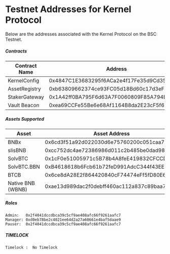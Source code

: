 # Testnet Addresses for Kernel Protocol
Below are the addresses associated with the Kernel Protocol on the BSC Testnet.

##### Contracts

| Contract Name | Address                                    |
| ------------- | ------------------------------------------ |
| KernelConfig  | 0x4847C1E3683295f6ACa2e4f17Fe35d9Cd35b3FcB |
| AssetRegistry | 0xb63809662374ce93FC05d18Bd60c17d3eF184203 |
| StakerGateway | 0x1A42ff0BA795F6d63A7F0060809F85A794E9f1Ae |
| Vault Beacon  | 0xea69CCFe55Be6e68Af1164B8da2E23cF5f62808c |

##### Assets Supported

| Asset             | Asset Address                              | Vault                                      |
| ----------------- | ------------------------------------------ | ------------------------------------------ |
| BNBx              | 0x6cd3f51a92d022030d6e75760200c051caa7152a | 0x2dC8D2d63208F869C5a1245D920c4e599Ef6D080 |
| slisBNB           | 0xcc752dc4ae72386986d011c2b485be0dad98c744 | 0xD305A5890A8f47bb19996a395d513E5Ed530D850 |
| SolvBTC           | 0x1cF0e51005971c5B78b4A8feE419832CFCCD8cf9 | 0x48529dB42Ec4199E4dE36E3b85d1fD5D16aAeF0c |
| SolvBTC.BBN       | 0xB4618618b6Fcb61b72feD991AdcC344f43EE57Ad | 0xDEeF72c62B0b97655eda075401583aC1Ef838489 |
| BTCB              | 0x6ce8dA28E2f864420840cF74474eFf5fD80E65B8 | 0xaEbED56F42a922e0f9B989EC4B4D4b180da18597 |
| Native BNB (WBNB) | 0xae13d989dac2f0debff460ac112a837c89baa7cd | 0x43cb7aa9470a1F278A6cF7F34Fce5f55B7D26db3 |

##### Roles

    Admin:   0x2f4041dccdbca39c5cf9ae408afc66f9261aafc7
    Manager: 0xd0eb78be2c4021ee64d2a27a60661e4baf5daae9
    Pauser:  0x2f4041dccdbca39c5cf9ae408afc66f9261aafc7

##### TIMELOCK

    Timelock :  No Timelock

